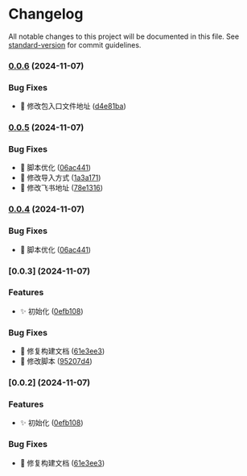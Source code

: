 # Changelog

All notable changes to this project will be documented in this file. See [standard-version](https://github.com/conventional-changelog/standard-version) for commit guidelines.

### [0.0.6](https://git.shijizhongyun.com/Front/Gotofreight-axios-cache/compare/v0.0.5...v0.0.6) (2024-11-07)

### Bug Fixes

- 🐞 修改包入口文件地址 ([d4e81ba](https://git.shijizhongyun.com/Front/Gotofreight-axios-cache/commit/d4e81ba27a72411f822f68221bfdec76e7ca2ef8))

### [0.0.5](https://git.shijizhongyun.com/Front/Gotofreight-axios-cache/compare/v0.0.3...v0.0.5) (2024-11-07)

### Bug Fixes

- 🐞 脚本优化 ([06ac441](https://git.shijizhongyun.com/Front/Gotofreight-axios-cache/commit/06ac44129b57d744472f58f800f939f0ec98adec))
- 🐞 修改导入方式 ([1a3a171](https://git.shijizhongyun.com/Front/Gotofreight-axios-cache/commit/1a3a1717223612be004b6f1cdf2bfb968fd410c3))
- 🐞 修改飞书地址 ([78e1316](https://git.shijizhongyun.com/Front/Gotofreight-axios-cache/commit/78e1316b0a17af9673b10aa1b9ad90e697368386))

### [0.0.4](https://git.shijizhongyun.com/Front/Gotofreight-axios-cache/compare/v0.0.3...v0.0.4) (2024-11-07)

### Bug Fixes

- 🐞 脚本优化 ([06ac441](https://git.shijizhongyun.com/Front/Gotofreight-axios-cache/commit/06ac44129b57d744472f58f800f939f0ec98adec))

### [0.0.3] (2024-11-07)

### Features

- ✨ 初始化 ([0efb108](https://git.shijizhongyun.com/Front/Gotofreight-axios-cache/commit/0efb1089ed70da1bee4e97fa3d48cd8b591624c5))

### Bug Fixes

- 🐞 修复构建文档 ([61e3ee3](https://git.shijizhongyun.com/Front/Gotofreight-axios-cache/commit/61e3ee3ec1f8cc6a4643cfa921bc4ccff9fd72a3))
- 🐞 修改脚本 ([95207d4](https://git.shijizhongyun.com/Front/Gotofreight-axios-cache/commit/95207d496a107ff26e7f8221db1f313acab99522))

### [0.0.2] (2024-11-07)

### Features

- ✨ 初始化 ([0efb108](https://git.shijizhongyun.com/Front/Gotofreight-axios-cache/commit/0efb1089ed70da1bee4e97fa3d48cd8b591624c5))

### Bug Fixes

- 🐞 修复构建文档 ([61e3ee3](https://git.shijizhongyun.com/Front/Gotofreight-axios-cache/commit/61e3ee3ec1f8cc6a4643cfa921bc4ccff9fd72a3))
